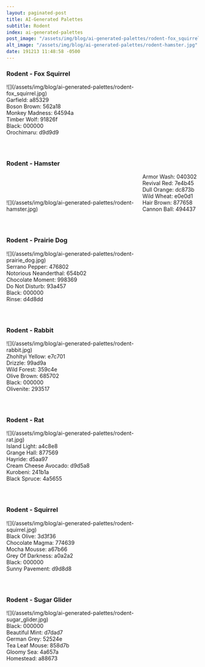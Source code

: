 ```yaml
---
layout: paginated-post
title: AI-Generated Palettes
subtitle: Rodent
index: ai-generated-palettes
post_image: "/assets/img/blog/ai-generated-palettes/rodent-fox_squirrel.jpg"
alt_image: "/assets/img/blog/ai-generated-palettes/rodent-hamster.jpg"
date: 191213 11:48:58 -0500
---
```


<style>
div.palette-image {
  display: inline-block;
  width: 70%;
  max-width: 100%;
}

div.palette-colors {
  display: inline-block;
  width: auto;
  min-width: 100px;
  margin-bottom: 40px;
}
</style>

### Rodent - Fox Squirrel
<div class="palette-image" markdown="span">![](/assets/img/blog/ai-generated-palettes/rodent-fox_squirrel.jpg)</div>
<div class="palette-colors">Garfield: a85329<br>Boson Brown: 562a18<br>Monkey Madness: 64594a<br>Timber Wolf: 91826f<br>Black: 000000<br>Orochimaru: d9d9d9</div>


### Rodent - Hamster
<div class="palette-image" markdown="span">![](/assets/img/blog/ai-generated-palettes/rodent-hamster.jpg)</div>
<div class="palette-colors">Armor Wash: 040302<br>Revival Red: 7e4b45<br>Dull Orange: dc873b<br>Wild Wheat: e0e0d1<br>Hair Brown: 877658<br>Cannon Ball: 494437</div>


### Rodent - Prairie Dog
<div class="palette-image" markdown="span">![](/assets/img/blog/ai-generated-palettes/rodent-prairie_dog.jpg)</div>
<div class="palette-colors">Serrano Pepper: 476802<br>Notorious Neanderthal: 654b02<br>Chocolate Moment: 998369<br>Do Not Disturb: 93a457<br>Black: 000000<br>Rinse: d4d8dd</div>


### Rodent - Rabbit
<div class="palette-image" markdown="span">![](/assets/img/blog/ai-generated-palettes/rodent-rabbit.jpg)</div>
<div class="palette-colors">Zhohltyi Yellow: e7c701<br>Drizzle: 99ad9a<br>Wild Forest: 359c4e<br>Olive Brown: 685702<br>Black: 000000<br>Olivenite: 293517</div>


### Rodent - Rat
<div class="palette-image" markdown="span">![](/assets/img/blog/ai-generated-palettes/rodent-rat.jpg)</div>
<div class="palette-colors">Island Light: a4c8e8<br>Grange Hall: 877569<br>Hayride: d5aa97<br>Cream Cheese Avocado: d9d5a8<br>Kurobeni: 241b1a<br>Black Spruce: 4a5655</div>


### Rodent - Squirrel
<div class="palette-image" markdown="span">![](/assets/img/blog/ai-generated-palettes/rodent-squirrel.jpg)</div>
<div class="palette-colors">Black Olive: 3d3f36<br>Chocolate Magma: 774639<br>Mocha Mousse: a67b66<br>Grey Of Darkness: a0a2a2<br>Black: 000000<br>Sunny Pavement: d9d8d8</div>


### Rodent - Sugar Glider
<div class="palette-image" markdown="span">![](/assets/img/blog/ai-generated-palettes/rodent-sugar_glider.jpg)</div>
<div class="palette-colors">Black: 000000<br>Beautiful Mint: d7dad7<br>German Grey: 52524e<br>Tea Leaf Mouse: 858d7b<br>Gloomy Sea: 4a657a<br>Homestead: a88673</div>

